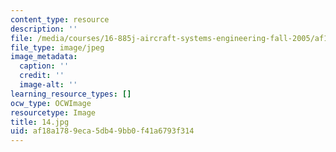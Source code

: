 ```yaml
---
content_type: resource
description: ''
file: /media/courses/16-885j-aircraft-systems-engineering-fall-2005/af18a1789eca5db49bb0f41a6793f314_14.jpg
file_type: image/jpeg
image_metadata:
  caption: ''
  credit: ''
  image-alt: ''
learning_resource_types: []
ocw_type: OCWImage
resourcetype: Image
title: 14.jpg
uid: af18a178-9eca-5db4-9bb0-f41a6793f314
---
```

